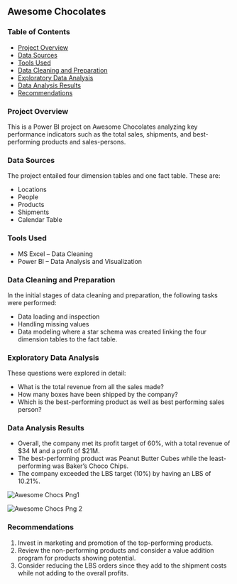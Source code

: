 ## Awesome Chocolates

### Table of Contents
- [Project Overview](#project-overview)
- [Data Sources](#data-sources)
- [Tools Used](#tools-used)
- [Data Cleaning and Preparation](#data-cleaning-and-preparation)
- [Exploratory Data Analysis](#exploratory-data-analysis)
- [Data Analysis Results](#data-analysis-results)
- [Recommendations](#recommendations)

### Project Overview 
This is a Power BI project on Awesome Chocolates analyzing key performance indicators such as the total sales, shipments, and best-performing products and sales-persons.

### Data Sources
The project entailed four dimension tables and one fact table. These are:
- Locations
- People
- Products
- Shipments
- Calendar Table

### Tools Used
- MS Excel – Data Cleaning 
- Power BI – Data Analysis and Visualization

### Data Cleaning and Preparation
In the initial stages of data cleaning and preparation, the following tasks were performed:
- Data loading and inspection
- Handling missing values 
- Data modeling where a star schema was created linking the four dimension tables to the fact table.

### Exploratory Data Analysis
These questions were explored in detail:
- What is the total revenue from all the sales made?
- How many boxes have been shipped by the company?
- Which is the best-performing product as well as best performing sales person?

### Data Analysis Results
- Overall, the company met its profit target of 60%, with a total revenue of $34 M and a profit of $21M. 
- The best-performing product was Peanut Butter Cubes while the least-performing was Baker’s Choco Chips.
- The company exceeded the LBS target (10%) by having an LBS of 10.21%.


![Awesome Chocs Png1](https://github.com/user-attachments/assets/13a8555c-5b3a-496f-ac92-20caa6fdbdb6)

![Awesome Chocs Png 2](https://github.com/user-attachments/assets/2a89ed1e-8cf5-4011-bbe2-1a4704b46a71)



### Recommendations 
1. Invest in marketing and promotion of the top-performing products.
2. Review the non-performing products and consider a value addition program for products showing potential.
3. Consider reducing the LBS orders since they add to the shipment costs while not adding to the overall profits. 


